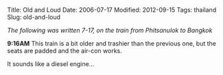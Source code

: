 Title: Old and Loud
Date: 2006-07-17
Modified: 2012-09-15
Tags: thailand
Slug: old-and-loud

<em>The following was written 7-17, on the train from Phitsanulok to Bangkok</em>

<strong>9:16AM</strong>
This train is a bit older and trashier than the previous one, but the seats are padded and the air-con works.

It sounds like a diesel engine...
